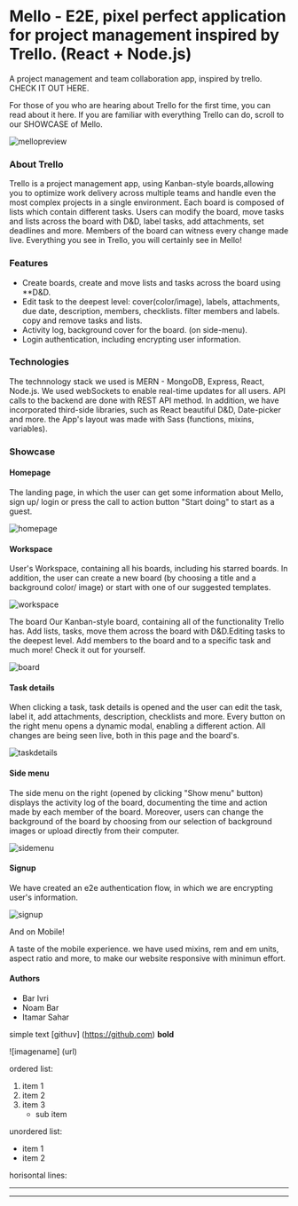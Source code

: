 

# Mello - E2E, pixel perfect application for project management inspired by Trello. (React + Node.js)

A project management and team collaboration app, inspired by trello. CHECK IT OUT HERE.

For those of you who are hearing about Trello for the first time, you can read about it here.
If you are familiar with everything Trello can do, scroll to our SHOWCASE of Mello.

![mellopreview](https://res.cloudinary.com/debmbjvbh/image/upload/v1661780313/board_wo77dx.png)

### About Trello

Trello is a project management app, using Kanban-style boards,allowing you to optimize work delivery across multiple teams and handle even the most complex projects in a single environment.
Each board is composed of lists which contain different tasks. Users can modify the board, move tasks and lists across the board with D&D, label tasks, add attachments, set deadlines and more. Members of the board can witness every change made live. Everything you see in Trello, you will certainly see in Mello! 

### Features

* Create boards, create and move lists and tasks across the board using **D&D. 
* Edit task to the deepest level: cover(color/image), labels, attachments, due date, description, members, checklists. filter members and labels. copy and remove tasks and lists.
* Activity log, background cover for the board. (on side-menu).
* Login authentication, including encrypting user information.

### Technologies

The technnology stack we used is MERN - MongoDB, Express, React, Node.js.
We used webSockets to enable real-time updates for all users. API calls to the backend are done with REST API method.
In addition, we have incorporated third-side libraries, such as React beautiful D&D, Date-picker and more.
the App's layout was made with Sass (functions, mixins, variables).


### Showcase

#### Homepage

The landing page, in which the user can get some information about Mello, sign up/ login or press the call to action button "Start doing" to start as a guest.

![homepage](https://res.cloudinary.com/debmbjvbh/image/upload/v1661780014/homepage_qddzgw.png)

#### Workspace

User's Workspace, containing all his boards, including his starred boards. In addition, the user can create a new board (by choosing a title and a background color/ image) or start with one of our suggested templates.

![workspace](https://res.cloudinary.com/debmbjvbh/image/upload/v1661780269/boards_fgekdi.png)

The board
Our Kanban-style board, containing all of the functionality Trello has. Add lists, tasks, move them across the board with D&D.Editing tasks to the deepest level. Add members to the board and to a specific task and much more! Check it out for yourself.

![board](https://res.cloudinary.com/debmbjvbh/image/upload/v1661780313/board_wo77dx.png)

#### Task details

When clicking a task, task details is opened and the user can edit the task, label it, add attachments, description, checklists and more. Every button on the right menu opens a dynamic modal, enabling a different action. All changes are being seen live, both in this page and the board's.  

![taskdetails](https://res.cloudinary.com/debmbjvbh/image/upload/v1661780373/taskdetails1_lrv3xz.png)

#### Side menu

The side menu on the right (opened by clicking "Show menu" button) displays the activity log of the board, documenting the time and action made by each member of the board. Moreover, users can change the background of the board by choosing from our selection of background images or upload directly from their computer. 

![sidemenu](https://res.cloudinary.com/debmbjvbh/image/upload/v1661780463/sidemenu_iokicl.png)

#### Signup

We have created an e2e authentication flow, in which we are encrypting user's information.

![signup](https://res.cloudinary.com/debmbjvbh/image/upload/v1661780512/signup_s7zdzp.png)

And on Mobile!

A taste of the mobile experience. we have used mixins, rem and em units, aspect ratio and  more, to make our website responsive with minimun effort.

<!-- ![homepage-mobile](https://res.cloudinary.com/debmbjvbh/image/upload/v1661782710/homepage-mobile_dkgfrv.png =250x250)


![signup-mobile](https://res.cloudinary.com/debmbjvbh/image/upload/v1661782704/signup-mobile_pwavpo.png )

<img src="https://res.cloudinary.com/debmbjvbh/image/upload/v1661782704/signup-mobile_pwavpo.png" alt="signup-mobile" width="50">

![board-mobile](https://res.cloudinary.com/debmbjvbh/image/upload/v1661782676/board-mobile_hsxybz.png)

![taskdetails-mobile](https://res.cloudinary.com/debmbjvbh/image/upload/v1661782716/taskdetails-mobile_jlylu0.png)

![taskdetails-menu-mobile](https://res.cloudinary.com/debmbjvbh/image/upload/v1661782669/sidemenu-mobile_tqrqjy.png) -->

#### Authors

* Bar Ivri
* Noam Bar
* Itamar Sahar





simple text
[githuv] (https://github.com)
**bold**

![imagename] (url)

ordered list:
1. item 1
2. item 2
3. item 3
    * sub item

unordered list:
* item 1
* item 2

horisontal lines:

---
***



